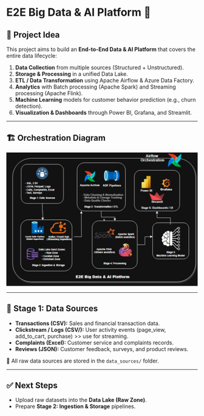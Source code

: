 # E2E Big Data & AI Platform 🚀

## 🎯 Project Idea
This project aims to build an **End-to-End Data & AI Platform** that covers the entire data lifecycle:

1. **Data Collection** from multiple sources (Structured + Unstructured).  
2. **Storage & Processing** in a unified Data Lake.  
3. **ETL / Data Transformation** using Apache Airflow & Azure Data Factory.  
4. **Analytics** with Batch processing (Apache Spark) and Streaming processing (Apache Flink).  
5. **Machine Learning** models for customer behavior prediction (e.g., churn detection).  
6. **Visualization & Dashboards** through Power BI, Grafana, and Streamlit.  

---

## 🏗️ Orchestration Diagram
![Orchestration](orchestration.png)

---

## 📂 Stage 1: Data Sources

- **Transactions (CSV):** Sales and financial transaction data.  
- **Clickstream / Logs (CSV/):** User activity events (page_view, add_to_cart, purchase)  >> use for streaming.  
- **Complaints (Excel):** Customer service and complaints records.  
- **Reviews (JSON):** Customer feedback, surveys, and product reviews.  

📌 All raw data sources are stored in the `data_sources/` folder.  

---

## ✅ Next Steps
- Upload raw datasets into the **Data Lake (Raw Zone)**.  
- Prepare **Stage 2: Ingestion & Storage** pipelines.  
